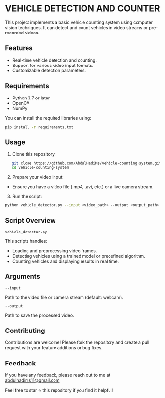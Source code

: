 # VEHICLE DETECTION AND COUNTER
This project implements a basic vehicle counting system using computer vision techniques. It can detect and count vehicles in video streams or pre-recorded videos.




## Features

- Real-time vehicle detection and counting.
- Support for various video input formats.
- Customizable detection parameters.


## Requirements
- Python 3.7 or later
- OpenCV
- NumPy

You can install the required libraries using:

   ```bash
pip install -r requirements.txt

```

## Usage

1. Clone this repository:
```bash
   git clone https://github.com/AbdulHadiMs/vehicle-counting-system.git
   cd vehicle-counting-system
```
2. Prepare your video input:

- Ensure you have a video file (.mp4, .avi, etc.) or a live camera stream.
3. Run the script:
```bash
python vehicle_detector.py --input <video_path> --output <output_path>
``` 
## Script Overview
```
vehicle_detector.py
```
This scripts handles:
- Loading and preprocessing video frames.
- Detecting vehicles using a trained model or predefined algorithm.
- Counting vehicles and displaying results in real time.


## Arguments
 ```
--input
```
Path to the video file or camera stream (default: webcam).
```
--output
```
Path to save the processed video.
## Contributing

Contributions are welcome! Please fork the repository and create a pull request with your feature additions or bug fixes.


## Feedback
If you have any feedback, please reach out to me at abdulhadims11@gmail.com

Feel free to star ⭐ this repository if you find it helpful!

